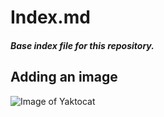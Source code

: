 # Index.md
##### Base index file for this repository.

## Adding an image

![Image of Yaktocat](https://octodex.github.com/images/yaktocat.png)
